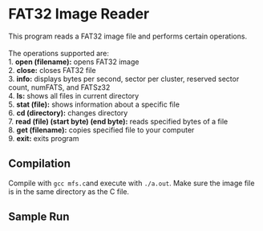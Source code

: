# FAT32 Image Reader
This program reads a FAT32 image file and performs certain operations. <br/><br/>The operations supported are: 
<br/>1. **open (filename):** opens FAT32 image
<br/>2. **close:** closes FAT32 file
<br/>3. **info:** displays bytes per second, sector per cluster, reserved sector count, numFATS, and FATSz32
<br/>4. **ls:** shows all files in current directory
<br/>5. **stat (file):** shows information about a specific file
<br/>6. **cd (directory):** changes directory
<br/>7. **read  (file) (start byte) (end byte):** reads specified bytes of a file
<br/>8. **get (filename):** copies specified file to your computer
<br/>9. **exit:** exits program
<br/>
## Compilation
Compile with `gcc mfs.c`and execute with `./a.out`. Make sure the image file is in the same directory as the C file.
<br/>
## Sample Run
